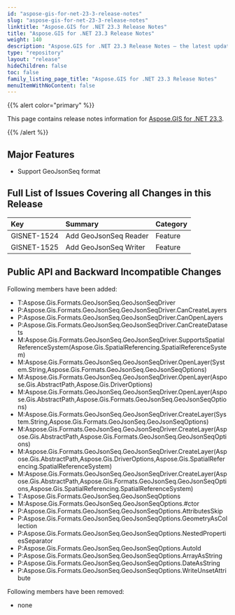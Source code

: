 ```yaml
---
id: "aspose-gis-for-net-23-3-release-notes"
slug: "aspose-gis-for-net-23-3-release-notes"
linktitle: "Aspose.GIS for .NET 23.3 Release Notes"
title: "Aspose.GIS for .NET 23.3 Release Notes"
weight: 140
description: "Aspose.GIS for .NET 23.3 Release Notes – the latest updates and fixes."
type: "repository"
layout: "release"
hideChildren: false
toc: false
family_listing_page_title: "Aspose.GIS for .NET 23.3 Release Notes"
menuItemWithNoContent: false
---
```


{{% alert color="primary" %}} 

This page contains release notes information for [Aspose.GIS for .NET 23.3](https://www.nuget.org/packages/Aspose.GIS/23.3.0).

{{% /alert %}} 
## **Major Features**
- Support GeoJsonSeq format
## **Full List of Issues Covering all Changes in this Release**

|**Key**|**Summary**|**Category**|
| :- | :- | :- |
|GISNET-1524|Add GeoJsonSeq Reader|Feature|
|GISNET-1525|Add GeoJsonSeq Writer|Feature|

## **Public API and Backward Incompatible Changes**
Following members have been added:

- T:Aspose.Gis.Formats.GeoJsonSeq.GeoJsonSeqDriver
- P:Aspose.Gis.Formats.GeoJsonSeq.GeoJsonSeqDriver.CanCreateLayers
- P:Aspose.Gis.Formats.GeoJsonSeq.GeoJsonSeqDriver.CanOpenLayers
- P:Aspose.Gis.Formats.GeoJsonSeq.GeoJsonSeqDriver.CanCreateDatasets
- M:Aspose.Gis.Formats.GeoJsonSeq.GeoJsonSeqDriver.SupportsSpatialReferenceSystem(Aspose.Gis.SpatialReferencing.SpatialReferenceSystem)
- M:Aspose.Gis.Formats.GeoJsonSeq.GeoJsonSeqDriver.OpenLayer(System.String,Aspose.Gis.Formats.GeoJsonSeq.GeoJsonSeqOptions)
- M:Aspose.Gis.Formats.GeoJsonSeq.GeoJsonSeqDriver.OpenLayer(Aspose.Gis.AbstractPath,Aspose.Gis.DriverOptions)
- M:Aspose.Gis.Formats.GeoJsonSeq.GeoJsonSeqDriver.OpenLayer(Aspose.Gis.AbstractPath,Aspose.Gis.Formats.GeoJsonSeq.GeoJsonSeqOptions)
- M:Aspose.Gis.Formats.GeoJsonSeq.GeoJsonSeqDriver.CreateLayer(System.String,Aspose.Gis.Formats.GeoJsonSeq.GeoJsonSeqOptions)
- M:Aspose.Gis.Formats.GeoJsonSeq.GeoJsonSeqDriver.CreateLayer(Aspose.Gis.AbstractPath,Aspose.Gis.Formats.GeoJsonSeq.GeoJsonSeqOptions)
- M:Aspose.Gis.Formats.GeoJsonSeq.GeoJsonSeqDriver.CreateLayer(Aspose.Gis.AbstractPath,Aspose.Gis.DriverOptions,Aspose.Gis.SpatialReferencing.SpatialReferenceSystem)
- M:Aspose.Gis.Formats.GeoJsonSeq.GeoJsonSeqDriver.CreateLayer(Aspose.Gis.AbstractPath,Aspose.Gis.Formats.GeoJsonSeq.GeoJsonSeqOptions,Aspose.Gis.SpatialReferencing.SpatialReferenceSystem)
- T:Aspose.Gis.Formats.GeoJsonSeq.GeoJsonSeqOptions
- M:Aspose.Gis.Formats.GeoJsonSeq.GeoJsonSeqOptions.#ctor
- P:Aspose.Gis.Formats.GeoJsonSeq.GeoJsonSeqOptions.AttributesSkip
- P:Aspose.Gis.Formats.GeoJsonSeq.GeoJsonSeqOptions.GeometryAsCollection
- P:Aspose.Gis.Formats.GeoJsonSeq.GeoJsonSeqOptions.NestedPropertiesSeparator
- P:Aspose.Gis.Formats.GeoJsonSeq.GeoJsonSeqOptions.AutoId
- P:Aspose.Gis.Formats.GeoJsonSeq.GeoJsonSeqOptions.ArrayAsString
- P:Aspose.Gis.Formats.GeoJsonSeq.GeoJsonSeqOptions.DateAsString
- P:Aspose.Gis.Formats.GeoJsonSeq.GeoJsonSeqOptions.WriteUnsetAttribute

Following members have been removed:
- none